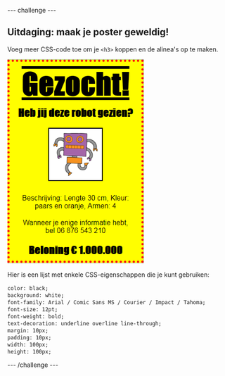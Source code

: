 --- challenge ---

## Uitdaging: maak je poster geweldig!

Voeg meer CSS-code toe om je `<h3>` koppen en de alinea's op te maken.

![screenshot](images/wanted-final.png)

Hier is een lijst met enkele CSS-eigenschappen die je kunt gebruiken:

    color: black;
    background: white;
    font-family: Arial / Comic Sans MS / Courier / Impact / Tahoma;
    font-size: 12pt;
    font-weight: bold;
    text-decoration: underline overline line-through;
    margin: 10px;
    padding: 10px;
    width: 100px;
    height: 100px;
    

--- /challenge ---